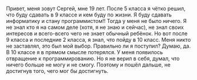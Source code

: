 Привет, меня зовут Сергей, мне 19 лет. После 5 класса я чётко решил, что буду сдавать в 9 классе и кем буду по жизни. Я буду сдавать информатику и стану программистом!! Тогда у меня не было ничего. Я не знал кто я на самом деле (хотя, я не знаю и сейчас), не знал своих интересов и всего-всего чего не знает обычный ребёнок. Но вот после 9 класса и последние 2 класса, я знал, что пойду в 10 класс. Меня никто не заставлял, это был мой выбор. Правильно ли я поступил? Думаю, да. В 10 классе я в прямом смысле потерялся. У меня появилось отвращение к программированию. Но я не верил в себя, думал, что ничего больше не могу и не смогу. Поэтому и пошёл дальше, не достигнув того, чего мог бы достигнуть.

